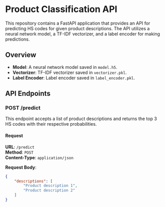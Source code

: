 # Product Classification API

This repository contains a FastAPI application that provides an API for predicting HS codes for given product descriptions. 
The API utilizes a neural network model, a TF-IDF vectorizer, and a label encoder for making predictions.

## Overview

- **Model**: A neural network model saved in `model.h5`.
- **Vectorizer**: TF-IDF vectorizer saved in `vectorizer.pkl`.
- **Label Encoder**: Label encoder saved in `label_encoder.pkl`.

## API Endpoints

### POST /predict

This endpoint accepts a list of product descriptions and returns the top 3 HS codes with their respective probabilities.

#### Request

**URL**: `/predict`  
**Method**: `POST`  
**Content-Type**: `application/json`

**Request Body**:

```json
{
    "descriptions": [
        "Product description 1",
        "Product description 2"
    ]
}
